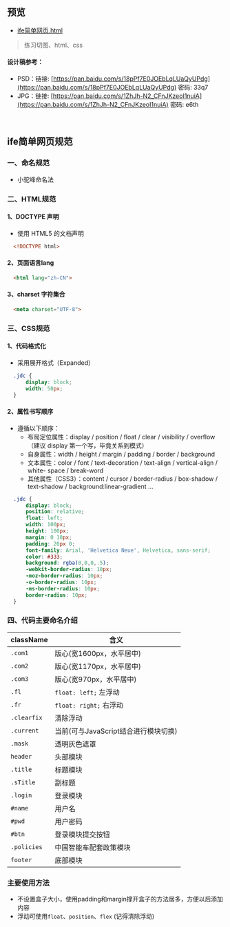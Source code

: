 ## 预览
- [ife简单网页.html
](https://zpp-github.github.io/ife/3%E3%80%81ife%E7%AE%80%E5%8D%95%E7%BD%91%E9%A1%B5%E7%BB%83%E4%B9%A0(html%2Bcss)/ife%E7%AE%80%E5%8D%95%E7%BD%91%E9%A1%B5.html)

> 练习切图、html、css
#### 设计稿参考：
- PSD：链接: [https://pan.baidu.com/s/18pPf7E0JOEbLqLUaQyUPdg](https://pan.baidu.com/s/18pPf7E0JOEbLqLUaQyUPdg) 密码: 33q7
- JPG：链接: [https://pan.baidu.com/s/1ZhJh-N2_CFnJKzeoI1nuiA](https://pan.baidu.com/s/1ZhJh-N2_CFnJKzeoI1nuiA) 密码: e6th

<br/>

## ife简单网页规范
### 一、命名规范
- 小驼峰命名法

### 二、HTML规范
####  1、DOCTYPE 声明
- 使用 HTML5 的文档声明

~~~html
  <!DOCTYPE html>
~~~

#### 2、页面语言lang
```html
  <html lang="zh-CN">
```
#### 3、charset 字符集合
```html
  <meta charset="UTF-8">
```

### 三、CSS规范
#### 1、代码格式化
- 采用展开格式（Expanded）
```css
  .jdc {
      display: block;
      width: 50px;
  }
```
#### 2、属性书写顺序
- 遵循以下顺序：
    - 布局定位属性：display / position / float / clear / visibility / overflow（建议 display 第一个写，毕竟关系到模式）
    - 自身属性：width / height / margin / padding / border / background
    - 文本属性：color / font / text-decoration / text-align / vertical-align / white- space / break-word
    - 其他属性（CSS3）：content / cursor / border-radius / box-shadow / text-shadow / background:linear-gradient …

```css
  .jdc {
      display: block;
      position: relative;
      float: left;
      width: 100px;
      height: 100px;
      margin: 0 10px;
      padding: 20px 0;
      font-family: Arial, 'Helvetica Neue', Helvetica, sans-serif;
      color: #333;
      background: rgba(0,0,0,.5);
      -webkit-border-radius: 10px;
      -moz-border-radius: 10px;
      -o-border-radius: 10px;
      -ms-border-radius: 10px;
      border-radius: 10px;
  }
```

### 四、代码主要命名介绍
className|含义
--|--
`.com1`|版心(宽1600px，水平居中)
`.com2`|版心(宽1170px，水平居中)
`.com3`|版心(宽970px，水平居中)
`.fl`|`float: left;` 左浮动
`.fr`|`float: right;` 右浮动
`.clearfix`|清除浮动
`.current`|当前(可与JavaScript结合进行模块切换)
`.mask`|透明灰色遮罩
`header` |头部模块
`.title`|标题模块
`.sTitle`|副标题
`.login`|登录模块
`#name`|用户名
`#pwd`|用户密码
`#btn`|登录模块提交按钮
`.policies`|中国智能车配套政策模块
`footer`|底部模块

### 主要使用方法
- 不设置盒子大小，使用padding和margin撑开盒子的方法居多，方便以后添加内容
- 浮动可使用`float`、`position`、`flex` (记得清除浮动)
